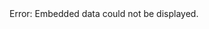 <object data="https://wandb.ai/indoemobert/baseline-bert/reports/Model-Baseline-Report-BERT-Fine-Tuning--VmlldzoyMzIzOTYx" width="600" height="400">
    <embed src="https://wandb.ai/indoemobert/baseline-bert/reports/Model-Baseline-Report-BERT-Fine-Tuning--VmlldzoyMzIzOTYx" width="600" height="400"> </embed>
    Error: Embedded data could not be displayed.
</object>
